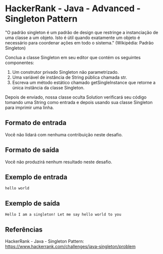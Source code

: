 # HackerRank - Java - Advanced - Singleton Pattern

"O padrão singleton é um padrão de design que restringe a instanciação de uma classe a um objeto.
Isto é útil quando exatamente um objeto é necessário para coordenar ações em todo o sistema."
(Wikipédia: Padrão Singleton)

Conclua a classe Singleton em seu editor que contém os seguintes componentes:
1. Um construtor privado Singleton não parametrizado.
2. Uma variável de instância de String pública chamada str.
3. Escreva um método estático chamado getSingleInstance que retorne a única instância da classe Singleton.

Depois de enviado, nossa classe oculta Solution verificará seu código tomando uma String como entrada e depois usando
sua classe Singleton para imprimir uma linha.


## Formato de entrada
Você não lidará com nenhuma contribuição neste desafio.


## Formato de saída
Você não produzirá nenhum resultado neste desafio.


## Exemplo de entrada
```hello world```


## Exemplo de saída
```Hello I am a singleton! Let me say hello world to you```


## Referências
HackerRank - Java - Singleton Pattern:
https://www.hackerrank.com/challenges/java-singleton/problem